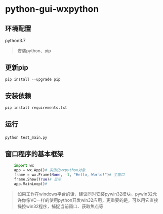 # python-gui-wxpython

## 环境配置

python3.7

>安装python、pip

## 更新pip

```python
pip install --upgrade pip
```

## 安装依赖
```python
pip install requirements.txt
```

## 运行

### 
```python
python test_main.py
```

## 窗口程序的基本框架

```python
    import wx
    app = wx.App()# 实例化wxpython对象
    frame = wx.Frame(None, -1, "Hello, World!")# 主窗口
    frame.Show(True)# 显示
    app.MainLoop()# 
```
>如果工作在windows平台的话，建议同时安装pywin32模块。pywin32允许你像VC一样的使用python开发win32应用，更重要的是，可以用它直接操控win32程序，捕捉当前窗口、获取焦点等

##


##

